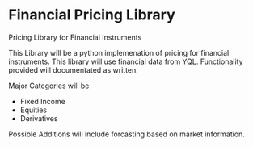 Financial Pricing Library
===

Pricing Library for Financial Instruments

This Library will be a python implemenation of pricing for financial instruments. This library will use financial data from YQL. Functionality provided will documentated as written.

Major Categories will be
-    Fixed Income
-    Equities
-    Derivatives

Possible Additions will include forcasting based on market information.
